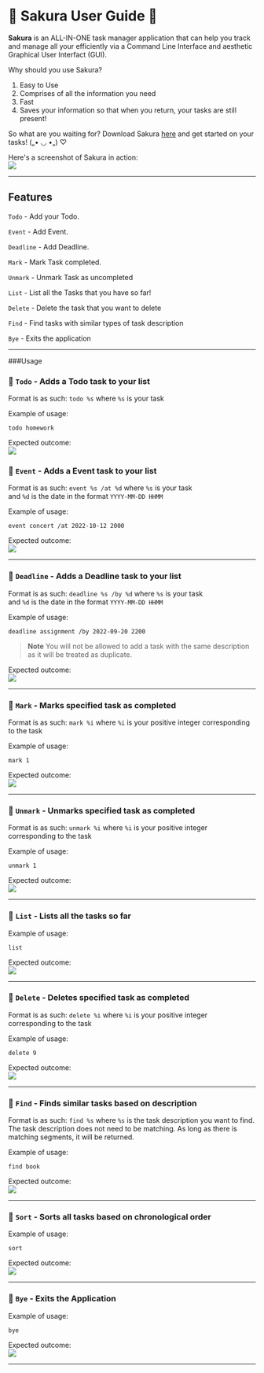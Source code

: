 # 🌸 Sakura User Guide 🌸 
**Sakura** is an ALL-IN-ONE task manager application that can help you track and manage all your efficiently 
via a Command Line Interface and aesthetic Graphical User Interfact (GUI).

Why should you use Sakura?
1. Easy to Use
2. Comprises of all the information you need
3. Fast
4. Saves your information so that when you return, your tasks are still present!

So what are you waiting for? Download Sakura [here](https://github.com/Kok-je/ip) and get started on your tasks! („• ◡ •„) ♡

Here's a screenshot of Sakura in action:<br>![](../images/Ui.png)

---

## Features

`Todo` - Add your Todo.

`Event` - Add Event.

`Deadline` - Add Deadline.

`Mark` - Mark Task completed.

`Unmark` - Unmark Task as uncompleted

`List` - List all the Tasks that you have so far!

`Delete` - Delete the task that you want to delete

`Find` - Find tasks with similar types of task description

`Bye` - Exits the application

---

###Usage

### 🌸 `Todo` - Adds a Todo task to your list

Format is as such: `todo %s` where `%s` is your task

Example of usage:

`todo homework`

Expected outcome:<br>![](../images/todo.png)

### 🌸 `Event` - Adds a Event task to your list

Format is as such: `event %s /at %d` where `%s` is your task <br>
and `%d` is the date in the format `YYYY-MM-DD HHMM`

Example of usage:

`event concert /at 2022-10-12 2000`

Expected outcome:<br>![](../images/event.png)

---

### 🌸 `Deadline` - Adds a Deadline task to your list

Format is as such: `deadline %s /by %d` where `%s` is your task <br>
and `%d` is the date in the format `YYYY-MM-DD HHMM`

Example of usage:

`deadline assignment /by 2022-09-20 2200`

> **Note**
You will not be allowed to add a task with the same description as it will be treated as duplicate.

Expected outcome:<br>![](../images/deadline.png)

---

### 🌸 `Mark` - Marks specified task as completed

Format is as such: `mark %i` where `%i` is your positive integer corresponding to the task

Example of usage:

`mark 1`

Expected outcome:<br>![](../images/mark.png)

---

### 🌸 `Unmark` - Unmarks specified task as completed

Format is as such: `unmark %i` where `%i` is your positive integer corresponding to the task

Example of usage:

`unmark 1`

Expected outcome:<br>![](../images/unmark.png)

---

### 🌸 `List` - Lists all the tasks so far

Example of usage:

`list`

Expected outcome:<br>![](../images/list.png)

---

### 🌸 `Delete` - Deletes specified task as completed

Format is as such: `delete %i` where `%i` is your positive integer corresponding to the task

Example of usage:

`delete 9`

Expected outcome:<br>![](../images/delete.png)

---

### 🌸 `Find` - Finds similar tasks based on description

Format is as such: `find %s` where `%s` is the task description you want to find. <br> The task description does not need to be matching. As long as there is matching segments, it will be returned.

Example of usage:

`find book`

Expected outcome:<br>![](../images/find.png)

---

### 🌸 `Sort` - Sorts all tasks based on chronological order

Example of usage:

`sort`

Expected outcome:<br>![](../images/sort.png)

---

### 🌸 `Bye` - Exits the Application

Example of usage:

`bye`

Expected outcome:<br>![](../images/bye.png)

---


